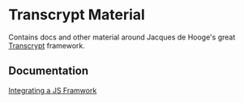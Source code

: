 # Transcrypt Material

Contains docs and other material around Jacques de Hooge's great [Transcrypt](http://www.transcrypt.org/)
framework.


## Documentation

[Integrating a JS Framwork](doc/kendo/)



